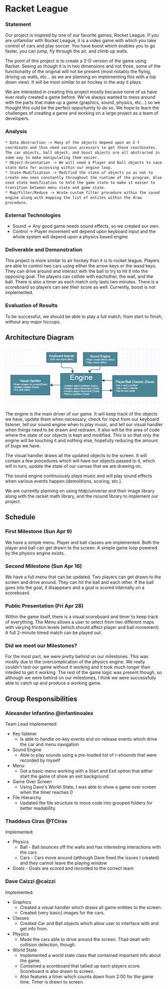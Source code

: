# Racket League

### Statement
Our project is inspired by one of our favorite games, Rocket League. If you are unfamiliar with Rocket League, it is a video game with which you take control of cars and play soccer. You have boost which enables you to go faster, you can jump, fly through the air, and climb up walls. 

The point of this project is to create a 2-D version of the game using Racket. Seeing as though it is in two dimensions and not three, some of the functionality of the original will not be present (most notably the flying, driving up walls, etc... as we are planning on implementing this with a top down view). It will be most similar to air hockey in the way it plays.

We are interested in creating this project mostly because none of us have ever really created a game before. We've always wanted to mess around with the parts that make up a game (graphics, sound, physics, etc...) so we thought this ould be the perfect oppurtunity to do so. We hope to learn the challenges of creating a game and working on a large project as a team of developers. 

### Analysis

    * Data Abstraction -> Many of the objects depend upon an X Y coordinate and thus need various accessors to get those coordinates. The car objects, ball object, and boost objects are all abstracted in some way to make manipulating them easier.
    * Object-Orientation -> We will need a Player and Ball objects to save state data for accessing within our engine loop.
    * State-Modification -> Modified the state of objects so as not to create new ones constantly throughout the runtime of the program. Also used state modification to hold the game state to make it easier to transition between menu state and game state.
    * Map/Filter/Reduce -> Wrote custom filter procedure within the sound engine along with mapping the list of entites within the draw procedure.

### External Technologies

- Sound -> Any good game needs sound effects, so we created our own.
- Control -> Player movement will depend upon keyboard input and the whole system will depend upon a physics based engine

### Deliverable and Demonstration

  This project is more similar to air hockey than it is to rocket league. Players are able to control two cars using either the arrow keys or the wasd keys. They can drive around and interact with the ball to try to hit it into the opposing goal. The players can collide with eachother, the wall, and the ball. There is also a timer as each match only lasts two minutes. There is a scoreboard so players can see their score as well. Currently, boost is not implemented.
 
### Evaluation of Results

To be successful, we should be able to play a full match, from start to finish, without any major hiccups.

## Architecture Diagram
![Architecture Diagram](/ArchitectureDiagram.png?raw=false "Architecture Diagram")

The engine is the main driver of our game. It will keep track of the objects we have, update them when necessary, check for input from our keyboard listener, tell our sound engine when to play music, and tell our visual handler when things need to be drawn and redrawn. It also will be the area of code where the state of our objects is kept and modified. This is so that only the engine will be touching it and nothing else, hopefully reducing the amount of bugs we have.

The visual handler draws all the updated objects to the screen. It will contain a few procedures which will have our objects passed to it, which will in turn, update the state of our canvas that we are drawing on.

The sound engine continuously plays music and will play sound effects when various events happen (demolitions, scoring, etc.).

We are currently planning on using htdp/universe and their image library along with the racket math library, and the rsound library to implement our project.

## Schedule

### First Milestone (Sun Apr 9)
We have a simple menu. Player and ball classes are implemented. Both the player and ball can get drawn to the screen. A simple game loop powered by the physics engine exists.

### Second Milestone (Sun Apr 16)
We have a full menu that can be updated. Two players can get drawn to the screen and drive around. They can hit the ball and each other. If the ball goes into the goal, it disappears and a goal is scored internally on a scoreboard. 

### Public Presentation (Fri Apr 28)
Within the game itself, there is a visual scoreboard and timer to keep track of everything. The Menu allows a user to select from two different maps with varying friction levels (which should affect player and ball movement). A full 2-minute timed match can be played out.

### Did we meet our Milestones?
For the most part, we were pretty behind on our milestones. This was mostly due to the overcomplication of the physics engine. We really couldn't test our game without it working and it took much longer than inteded to get it working. The rest of the game logic was present though, so although we were behind on our milestones, I think we were successfully able to catch up and produce a working game.

## Group Responsibilities

### Alexander Infantino @infantinoalex
Team Lead
Implemented:
  * Key listener
      * Is able to handle on-key events and on-release events which drive the car and menu navigation
  * Sound Engine
      * Able to play sounds using a pre-loaded list of r-shounds that were recorded by myself
  * Menu
      * Got a basic menu working with a Start and Exit option that either start the game of show an exit background
  * Game Over Screen
      * Using Dave's World-State, I was able to show a game over screen when the timer reaches 0
  * File Hierarchy
      * Updated the file structure to move code into grouped folders for better readability.

### Thaddeus Ciras @TCiras
Implemented:
 * Physics
   * Ball - Ball bounces off the walls and has interesting interactions with the cars
   * Cars - Cars move around (although Dave fixed the issues I created) and they cannot leave the playing window
 * Goals - Goals are scored and recorded to the correct team

### Dave Caizzi @caizzi 
Implemented:
   * Graphics
      * Created a visual handler which draws all game entities to the screen.
      * Created (very basic) images for the cars.
   * Classes
      * Created Car and Ball objects which allow user to interface with and get info from.
   * Physics
      * Made the cars able to drive around the screen. Thad dealt with collision detection, though.
   * World State
      * Implemented a world state class that contained important info about the game.
      * Contained a scoreboard that tallied up each players score. Scoreboard is also drawn to screen.
      * Also features a timer which counts down from 2:00 for the game time. Timer is drawn to screen.
